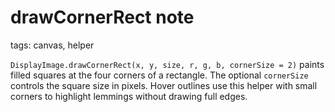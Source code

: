 # drawCornerRect note

tags: canvas, helper

`DisplayImage.drawCornerRect(x, y, size, r, g, b, cornerSize = 2)` paints filled squares at the four corners of a rectangle. The optional `cornerSize` controls the square size in pixels. Hover outlines use this helper with small corners to highlight lemmings without drawing full edges.
